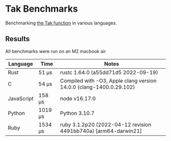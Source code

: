# Tak Benchmarks

Benchmarking [the Tak function](https://en.wikipedia.org/wiki/Tak_(function)) in
various languages.

## Results

All benchmarks were run on an M2 macbook air

| Language   | Time    | Notes
|------------|---------|-------
| Rust       | 51 µs   | rustc 1.64.0 (a55dd71d5 2022-09-19)
| C          | 54 µs   | Compiled with -O3, Apple clang version 14.0.0 (clang-1400.0.29.102) 
| JavaScript | 158 µs  | node v16.17.0
| Python     | 1019 µs | Python 3.10.7
| Ruby       | 1534 µs | ruby 3.1.2p20 (2022-04-12 revision 4491bb740a) [arm64-darwin21]